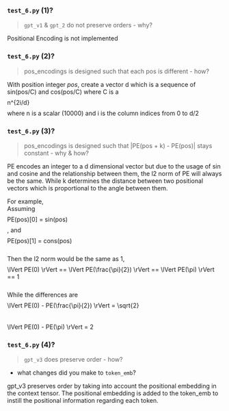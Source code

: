 ### `test_6.py` (1)?

> `gpt_v1` & `gpt_2` do not preserve orders  - why?

Positional Encoding is not implemented

### `test_6.py` (2)?

> pos_encodings is designed such that each pos is different - how?
  
With position integer *pos*, create a vector d which is a sequence of sin(pos/C) and cos(pos/C) where C is a $$$$ n^{2i/d} $$$$ where n is a scalar (10000) and i is the column indices from 0 to d/2

### `test_6.py` (3)?

> pos_encodings is designed such that  |PE(pos + k) - PE(pos)| stays constant - why & how?

PE encodes an integer to a d dimensional vector but due to the usage of sin and cosine and the relationship between them, the l2 norm of PE will always be the same. While k determines the distance between two positional vectors which is proportional to the angle between them.   

For example,  
Assuming 
$$$$PE(pos)[0] = sin(pos) $$$$, and  
$$$$ PE(pos)[1] = cons(pos) $$$$  
Then the l2 norm would be the same as 1,  
$$$$ \lVert PE(0) \rVert == \lVert PE(\frac{\pi}{2}) \rVert == \lVert PE(\pi) \rVert == 1 $$$$  
While the differences are  
$$$$ \lVert PE(0) - PE(\frac{\pi}{2}) \rVert = \sqrt{2}  $$$$  
$$$$ \lVert PE(0) - PE(\pi) \rVert = 2 $$$$


### `test_6.py` (4)?

>  `gpt_v3` does preserve order  - how?

-  what changes did you make to `token_emb`?

gpt_v3 preserves order by taking into account the positional embedding in the context tensor. The positional embedding is added to the token_emb to instill the positional information regarding each token. 